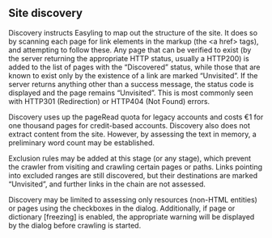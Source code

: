 Site discovery
--------------

Discovery instructs Easyling to map out the structure of the site. It does so by scanning each page for link elements in the markup (the &lt;a href&gt; tags), and attempting to follow these. Any page that can be verified to exist (by the server returning the appropriate HTTP status, usually a HTTP200) is added to the list of pages with the “Discovered” status, while those that are known to exist only by the existence of a link are marked “Unvisited”. If the server returns anything other than a success message, the status code is displayed and the page remains “Unvisited”. This is most commonly seen with HTTP301 (Redirection) or HTTP404 (Not Found) errors.

Discovery uses up the pageRead quota for legacy accounts and costs €1 for one thousand pages for credit-based accounts. Discovery also does not extract content from the site. However, by assessing the text in memory, a preliminary word count may be established.

Exclusion rules may be added at this stage (or any stage), which prevent the crawler from visiting and crawling certain pages or paths. Links pointing into excluded ranges are still discovered, but their destinations are marked “Unvisited”, and further links in the chain are not assessed.

Discovery may be limited to assessing only resources (non-HTML entities) or pages using the checkboxes in the dialog. Additionally, if page or dictionary [freezing] is enabled, the appropriate warning will be displayed by the dialog before crawling is started.

